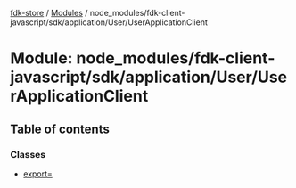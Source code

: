 [fdk-store](../README.md) / [Modules](../modules.md) / node\_modules/fdk-client-javascript/sdk/application/User/UserApplicationClient

# Module: node\_modules/fdk-client-javascript/sdk/application/User/UserApplicationClient

## Table of contents

### Classes

- [export&#x3D;](../classes/node_modules_fdk_client_javascript_sdk_application_User_UserApplicationClient.export_.md)
